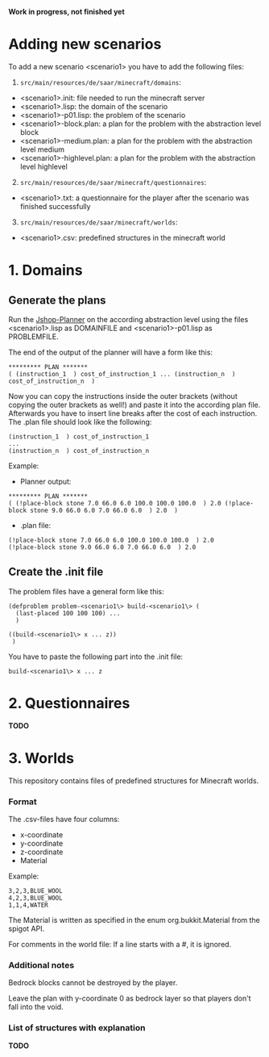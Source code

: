 **Work in progress, not finished yet**

# Adding new scenarios
To add a new scenario <scenario1\> you have to add the following files:

1. ```src/main/resources/de/saar/minecraft/domains```:
- <scenario1\>.init: file needed to run the minecraft server
- <scenario1\>.lisp: the domain of the scenario
- <scenario1\>-p01.lisp: the problem of the scenario
- <scenario1\>-block.plan: a plan for the problem with the abstraction level block
- <scenario1\>-medium.plan: a plan for the problem with the abstraction level medium
- <scenario1\>-highlevel.plan: a plan for the problem with the abstraction level highlevel

2. ```src/main/resources/de/saar/minecraft/questionnaires```:
- <scenario1\>.txt: a questionnaire for the player after the scenario was finished successfully

3. ```src/main/resources/de/saar/minecraft/worlds```:
- <scenario1\>.csv: predefined structures in the minecraft world

# 1. Domains
## Generate the plans
Run the [Jshop-Planner](https://github.com/minecraft-saar/jshop) on the according abstraction level using the files <scenario1\>.lisp as DOMAINFILE and <scenario1\>-p01.lisp as PROBLEMFILE.

The end of the output of the planner will have a form like this:
```
********* PLAN *******
( (instruction_1  ) cost_of_instruction_1 ... (instruction_n  ) cost_of_instruction_n  )
```
Now you can copy the instructions inside the outer brackets (without copying the outer brackets as well!) and paste it into the according plan file. Afterwards you have to insert line breaks after the cost of each instruction. The .plan file should look like the following:
```
(instruction_1  ) cost_of_instruction_1
...
(instruction_n  ) cost_of_instruction_n
```
Example:

- Planner output:
```
********* PLAN *******
( (!place-block stone 7.0 66.0 6.0 100.0 100.0 100.0  ) 2.0 (!place-block stone 9.0 66.0 6.0 7.0 66.0 6.0  ) 2.0  )
```
- .plan file:
```
(!place-block stone 7.0 66.0 6.0 100.0 100.0 100.0  ) 2.0
(!place-block stone 9.0 66.0 6.0 7.0 66.0 6.0  ) 2.0
```

## Create the .init file
The problem files have a general form like this:
```
(defproblem problem-<scenario1\> build-<scenario1\> ( 
  (last-placed 100 100 100) ...
  ) 
 
((build-<scenario1\> x ... z)) 
 )
```
You have to paste the following part into the .init file:
```
build-<scenario1\> x ... z

```

# 2. Questionnaires
**TODO**

# 3. Worlds
This repository contains files of predefined structures for Minecraft worlds.

### Format
The .csv-files have four columns:

- x-coordinate
- y-coordinate
- z-coordinate
- Material

Example: 

```
3,2,3,BLUE_WOOL
4,2,3,BLUE_WOOL
1,1,4,WATER
```

The Material is written as specified in the enum org.bukkit.Material from the spigot API.

For comments in the world file: If a line starts with a #, it is ignored.

### Additional notes
Bedrock blocks cannot be destroyed by the player.

Leave the plan with y-coordinate 0 as bedrock layer so that players don't fall into the void.

### List of structures with explanation
**TODO**
